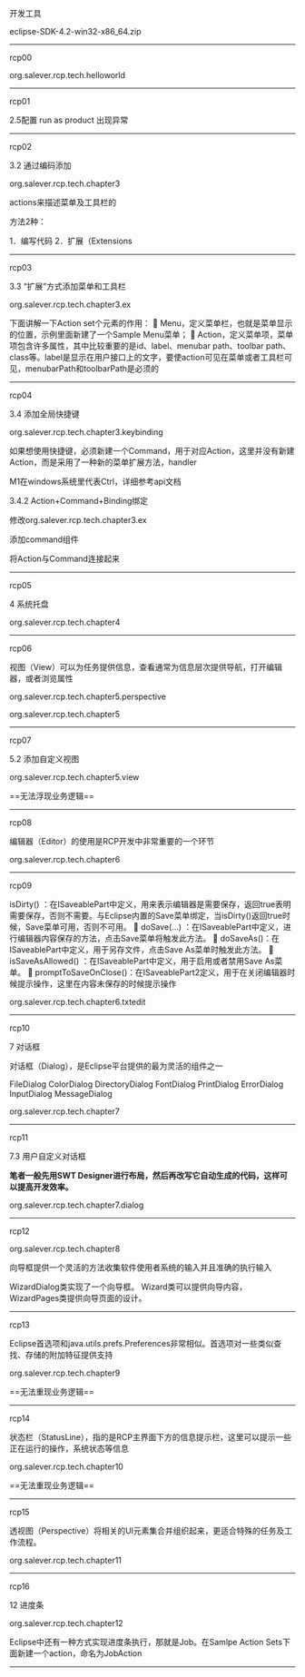 开发工具

eclipse-SDK-4.2-win32-x86_64.zip

----

rcp00

org.salever.rcp.tech.helloworld

----

rcp01

2.5配置 run as product 出现异常

----

rcp02 

3.2 通过编码添加

org.salever.rcp.tech.chapter3

actions来描述菜单及工具栏的

方法2种：

1．编写代码
2．扩展（Extensions

----------

rcp03 

3.3 “扩展”方式添加菜单和工具栏

org.salever.rcp.tech.chapter3.ex

下面讲解一下Action set个元素的作用：
 Menu，定义菜单栏，也就是菜单显示的位置，示例里面新建了一个Sample Menu菜单；
 Action，定义菜单项，菜单项包含许多属性，其中比较重要的是id、label、menubar path、toolbar path、class等。label是显示在用户接口上的文字，要使action可见在菜单或者工具栏可见，menubarPath和toolbarPath是必须的

-------------

rcp04

3.4 添加全局快捷键

org.salever.rcp.tech.chapter3.keybinding

如果想使用快捷键，必须新建一个Command，用于对应Action，这里并没有新建Action，而是采用了一种新的菜单扩展方法，handler

M1在windows系统里代表Ctrl，详细参考api文档

3.4.2 Action+Command+Binding绑定

修改org.salever.rcp.tech.chapter3.ex

添加command组件

将Action与Command连接起来

----------

rcp05

4 系统托盘

org.salever.rcp.tech.chapter4

-----------------

rcp06

视图（View）可以为任务提供信息，查看通常为信息层次提供导航，打开编辑器，或者浏览属性

org.salever.rcp.tech.chapter5.perspective

org.salever.rcp.tech.chapter5

------------

rcp07

5.2 添加自定义视图

org.salever.rcp.tech.chapter5.view

==无法浮现业务逻辑==

-----

rcp08

编辑器（Editor）的使用是RCP开发中非常重要的一个环节

org.salever.rcp.tech.chapter6

------

rcp09

isDirty() ：在ISaveablePart中定义，用来表示编辑器是需要保存，返回true表明需要保存，否则不需要。与Eclipse内置的Save菜单绑定，当isDirty()返回true时候，Save菜单可用，否则不可用。
 doSave(...) ：在ISaveablePart中定义，进行编辑器内容保存的方法，点击Save菜单将触发此方法。
 doSaveAs()：在ISaveablePart中定义，用于另存文件，点击Save As菜单时触发此方法。
 isSaveAsAllowed() ：在ISaveablePart中定义，用于启用或者禁用Save As菜单。
 promptToSaveOnClose()：在ISaveablePart2定义，用于在关闭编辑器时候提示操作，这里在内容未保存的时候提示操作



org.salever.rcp.tech.chapter6.txtedit

----

rcp10

7 对话框

对话框（Dialog），是Eclipse平台提供的最为灵活的组件之一

FileDialog
ColorDialog
DirectoryDialog
FontDialog
PrintDialog
ErrorDialog
InputDialog
MessageDialog

org.salever.rcp.tech.chapter7

----

rcp11

7.3 用户自定义对话框

**笔者一般先用SWT Designer进行布局，然后再改写它自动生成的代码，这样可以提高开发效率。**

org.salever.rcp.tech.chapter7.dialog

------

rcp12

org.salever.rcp.tech.chapter8

向导框提供一个灵活的方法收集软件使用者系统的输入并且准确的执行输入

WizardDialog类实现了一个向导框。
Wizard类可以提供向导内容，WizardPages类提供向导页面的设计。

-----

rcp13

Eclipse首选项和java.utils.prefs.Preferences非常相似。首选项对一些类似查找、存储的附加特征提供支持

org.salever.rcp.tech.chapter9



==无法重现业务逻辑==

----

rcp14

状态栏（StatusLine），指的是RCP主界面下方的信息提示栏，这里可以提示一些正在运行的操作，系统状态等信息

org.salever.rcp.tech.chapter10

==无法重现业务逻辑==

----

rcp15

透视图（Perspective）将相关的UI元素集合并组织起来，更适合特殊的任务及工作流程。

org.salever.rcp.tech.chapter11

----

rcp16

12 进度条

org.salever.rcp.tech.chapter12

Eclipse中还有一种方式实现进度条执行，那就是Job。在Samlpe Action Sets下面新建一个action，命名为JobAction

-----



